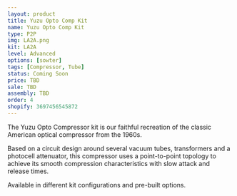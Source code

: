 ```yaml
---
layout: product
title: Yuzu Opto Comp Kit
name: Yuzu Opto Comp Kit
type: P2P
img: LA2A.png
kit: LA2A
level: Advanced
options: [sowter]
tags: [Compressor, Tube]
status: Coming Soon
price: TBD
sale: TBD
assembly: TBD
order: 4
shopify: 3697456545872
---
```


The Yuzu Opto Compressor kit is our faithful recreation of the classic American optical compressor from the 1960s.

Based on a circuit design around several vacuum tubes, transformers and a photocell attenuator, this compressor uses a point-to-point topology to achieve its smooth compression characteristics with slow attack and release times.

Available in different kit configurations and pre-built options.
